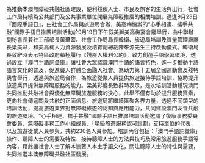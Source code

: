 為推動本澳無障礙共融社區建設，便利殘疾人士、市民及旅客的生活與出行，社會工作局持續為公共部門及公共事業單位開展無障礙推廣的相關培訓。適逢9月23日『國際手語日』，由社會工作局與旅遊局合辦，美高梅協辦的“心手相連、攜手共融”國際手語日推廣培訓活動於9月19日下午假美獅美高梅宴會廳舉行，由中聯辦副秘書長兼社工部部長黃華蓋、社會工作局局長韓衛、旅遊局培訓及質量管理廳廳長梁美彩，和美高梅人力資源發展及培育副總裁陳來源先生主持啟動儀式。韓衛局長致辭時表示特區政府積極履行《殘疾人權利公約》，致力創造手語學習環境，透過設立『澳門手語詞彙庫』讓社會大眾認識澳門手語的語言特色，進一步推動手語語言文化的普及，促進聾人群體全面融入社會。為助力第十五屆全國運動會及殘特奧會舉行，透過與旅遊局合作，為旅遊從業人員提供旅遊接待手語培訓，協助提升旅遊業界提供無障礙服務的能力。梁美彩廳長致辭時表示，是次培訓活動體現澳門共同推動共融社會與優化無障礙旅遊服務的決心，此舉不僅有助於提升服務質素，更向社會傳遞關愛共融的正面信息。旅遊局將繼續匯聚各界力量，透過不同類型的培訓活動，提高旅遊業界對無障礙旅遊的認知與應用能力，共同建設澳門友善共融的旅遊環境。“心手相連、攜手共融”國際手語日推廣培訓活動邀請了復康事務委員會委員、無障礙事務工作小組成員、「星級旅遊服務認可計劃」支持單位的代表，以及旅遊從業人員參與，共約230名人員參加。培訓內容包括：「澳門手語詞彙庫」操作、聽障人士的需要及特性、接待聽障人士的方法與技巧及常用旅遊服務手語等內容，藉此讓社會人士了解本澳聾人本土手語文化，關注聽障人士的特性與需要，共同推進本澳無障礙共融社區發展。